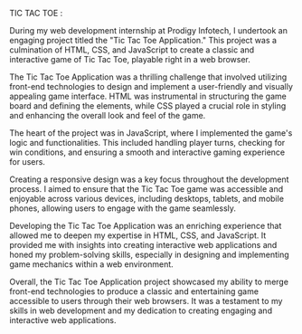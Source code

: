 TIC TAC TOE :

During my web development internship at Prodigy Infotech, I undertook an engaging project titled the "Tic Tac Toe Application." This project was a culmination of HTML, CSS, and JavaScript to create a classic and interactive game of Tic Tac Toe, playable right in a web browser.

The Tic Tac Toe Application was a thrilling challenge that involved utilizing front-end technologies to design and implement a user-friendly and visually appealing game interface. HTML was instrumental in structuring the game board and defining the elements, while CSS played a crucial role in styling and enhancing the overall look and feel of the game.

The heart of the project was in JavaScript, where I implemented the game's logic and functionalities. This included handling player turns, checking for win conditions, and ensuring a smooth and interactive gaming experience for users.

Creating a responsive design was a key focus throughout the development process. I aimed to ensure that the Tic Tac Toe game was accessible and enjoyable across various devices, including desktops, tablets, and mobile phones, allowing users to engage with the game seamlessly.

Developing the Tic Tac Toe Application was an enriching experience that allowed me to deepen my expertise in HTML, CSS, and JavaScript. It provided me with insights into creating interactive web applications and honed my problem-solving skills, especially in designing and implementing game mechanics within a web environment.

Overall, the Tic Tac Toe Application project showcased my ability to merge front-end technologies to produce a classic and entertaining game accessible to users through their web browsers. It was a testament to my skills in web development and my dedication to creating engaging and interactive web applications.

